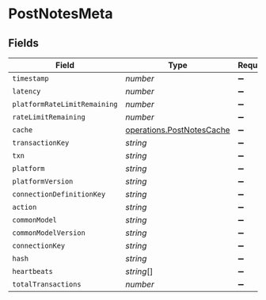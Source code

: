 # PostNotesMeta


## Fields

| Field                                                                  | Type                                                                   | Required                                                               | Description                                                            |
| ---------------------------------------------------------------------- | ---------------------------------------------------------------------- | ---------------------------------------------------------------------- | ---------------------------------------------------------------------- |
| `timestamp`                                                            | *number*                                                               | :heavy_minus_sign:                                                     | N/A                                                                    |
| `latency`                                                              | *number*                                                               | :heavy_minus_sign:                                                     | N/A                                                                    |
| `platformRateLimitRemaining`                                           | *number*                                                               | :heavy_minus_sign:                                                     | N/A                                                                    |
| `rateLimitRemaining`                                                   | *number*                                                               | :heavy_minus_sign:                                                     | N/A                                                                    |
| `cache`                                                                | [operations.PostNotesCache](../../models/operations/postnotescache.md) | :heavy_minus_sign:                                                     | N/A                                                                    |
| `transactionKey`                                                       | *string*                                                               | :heavy_minus_sign:                                                     | N/A                                                                    |
| `txn`                                                                  | *string*                                                               | :heavy_minus_sign:                                                     | N/A                                                                    |
| `platform`                                                             | *string*                                                               | :heavy_minus_sign:                                                     | N/A                                                                    |
| `platformVersion`                                                      | *string*                                                               | :heavy_minus_sign:                                                     | N/A                                                                    |
| `connectionDefinitionKey`                                              | *string*                                                               | :heavy_minus_sign:                                                     | N/A                                                                    |
| `action`                                                               | *string*                                                               | :heavy_minus_sign:                                                     | N/A                                                                    |
| `commonModel`                                                          | *string*                                                               | :heavy_minus_sign:                                                     | N/A                                                                    |
| `commonModelVersion`                                                   | *string*                                                               | :heavy_minus_sign:                                                     | N/A                                                                    |
| `connectionKey`                                                        | *string*                                                               | :heavy_minus_sign:                                                     | N/A                                                                    |
| `hash`                                                                 | *string*                                                               | :heavy_minus_sign:                                                     | N/A                                                                    |
| `heartbeats`                                                           | *string*[]                                                             | :heavy_minus_sign:                                                     | N/A                                                                    |
| `totalTransactions`                                                    | *number*                                                               | :heavy_minus_sign:                                                     | N/A                                                                    |